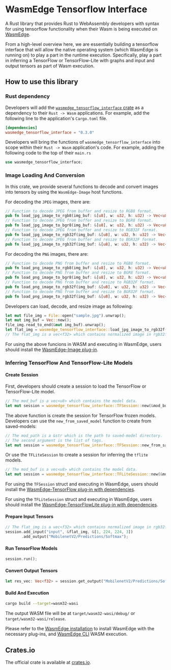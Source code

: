 # WasmEdge Tensorflow Interface

A Rust library that provides Rust to WebAssembly developers with syntax for using tensorflow functionality when their Wasm is being executed on [WasmEdge](https://github.com/WasmEdge/WasmEdge).

From a high-level overview here, we are essentially building a tensorflow interface that will allow the native operating system (which WasmEdge is running on) to play a part in the runtime execution. Specifically, play a part in inferring a TensorFlow or TensorFlow-Lite with graphs and input and output tensors as part of Wasm execution.

## How to use this library

### Rust dependency

Developers will add the [`wasmedge_tensorflow_interface` crate](https://crates.io/crates/wasmedge_tensorflow_interface) as a dependency to their `Rust -> Wasm` applications. For example, add the following line to the application's `Cargo.toml` file.

```toml
[dependencies]
wasmedge_tensorflow_interface = "0.3.0"
```

Developers will bring the functions of `wasmedge_tensorflow_interface` into scope within their `Rust -> Wasm` application's code. For example, adding the following code to the top of their `main.rs`

```rust
use wasmedge_tensorflow_interface;
```

### Image Loading And Conversion

In this crate, we provide several functions to decode and convert images into tensors by using the `WasmEdge-Image` host functions.

For decoding the `JPEG` images, there are:

```rust
// Function to decode JPEG from buffer and resize to RGB8 format.
pub fn load_jpg_image_to_rgb8(img_buf: &[u8], w: u32, h: u32) -> Vec<u8>
// Function to decode JPEG from buffer and resize to BGR8 format.
pub fn load_jpg_image_to_bgr8(img_buf: &[u8], w: u32, h: u32) -> Vec<u8>
// Function to decode JPEG from buffer and resize to RGB32F format.
pub fn load_jpg_image_to_rgb32f(img_buf: &[u8], w: u32, h: u32) -> Vec<f32>
// Function to decode JPEG from buffer and resize to BGR32F format.
pub fn load_jpg_image_to_rgb32f(img_buf: &[u8], w: u32, h: u32) -> Vec<f32>
```

For decoding the `PNG` images, there are:

```rust
// Function to decode PNG from buffer and resize to RGB8 format.
pub fn load_png_image_to_rgb8(img_buf: &[u8], w: u32, h: u32) -> Vec<u8>
// Function to decode PNG from buffer and resize to BGR8 format.
pub fn load_png_image_to_bgr8(img_buf: &[u8], w: u32, h: u32) -> Vec<u8>
// Function to decode PNG from buffer and resize to RGB32F format.
pub fn load_png_image_to_rgb32f(img_buf: &[u8], w: u32, h: u32) -> Vec<f32>
// Function to decode PNG from buffer and resize to BGR32F format.
pub fn load_png_image_to_rgb32f(img_buf: &[u8], w: u32, h: u32) -> Vec<f32>
```

Developers can load, decode, and resize image as following:

```rust
let mut file_img = File::open("sample.jpg").unwrap();
let mut img_buf = Vec::new();
file_img.read_to_end(&mut img_buf).unwrap();
let flat_img = wasmedge_tensorflow_interface::load_jpg_image_to_rgb32f(&img_buf, 224, 224);
// The flat_img is a vec<f32> which contains normalized image in rgb32f format and resized to 224x224.
```

For using the above funcions in WASM and executing in WasmEdge, users should install the [WasmEdge-Image plug-in](https://wasmedge.org/docs/start/install#wasmedge-image-plug-in).

### Inferring TensorFlow And TensorFlow-Lite Models

#### Create Session

First, developers should create a session to load the TensorFlow or TensorFlow-Lite model.

```rust
// The mod_buf is a vec<u8> which contains the model data.
let mut session = wasmedge_tensorflow_interface::TFSession::new(&mod_buf);
```

The above function is create the session for TensorFlow frozen models. Developers can use the `new_from_saved_model` function to create from saved-models:

```rust
// The mod_path is a &str which is the path to saved-model directory.
// The second argument is the list of tags.
let mut session = wasmedge_tensorflow_interface::TFSession::new_from_saved_model(model_path, &["serve"]);
```

Or use the `TFLiteSession` to create a session for inferring the `tflite` models.

```rust
// The mod_buf is a vec<u8> which contains the model data.
let mut session = wasmedge_tensorflow_interface::TFLiteSession::new(&mod_buf);
```

For using the `TFSession` struct and executing in WasmEdge, users should install the [WasmEdge-TensorFlow plug-in with dependencies](https://wasmedge.org/docs/start/install#wasmedge-tensorflow-plug-in).

For using the `TFLiteSession` struct and executing in WasmEdge, users should install the [WasmEdge-TensorFlowLite plug-in with dependencies](https://wasmedge.org/docs/start/install#wasmedge-tensorflow-lite-plug-in).

#### Prepare Input Tensors

```rust
// The flat_img is a vec<f32> which contains normalized image in rgb32f format.
session.add_input("input", &flat_img, &[1, 224, 224, 3])
       .add_output("MobilenetV2/Predictions/Softmax");
```

#### Run TensorFlow Models

```rust
session.run();
```

#### Convert Output Tensors

```rust
let res_vec: Vec<f32> = session.get_output("MobilenetV2/Predictions/Softmax");
```

#### Build And Execution

```bash
cargo build --target=wasm32-wasi
```

The output WASM file will be at `target/wasm32-wasi/debug/` or `target/wasm32-wasi/release`.

Please refer to the [WasmEdge installation](https://wasmedge.org/docs/start/install) to install WasmEdge with the necessary plug-ins, and [WasmEdge CLI](https://wasmedge.org/docs/start/build-and-run/cli) WASM execution.

## Crates.io

The official crate is available at [crates.io](https://crates.io/crates/wasmedge_tensorflow_interface).
